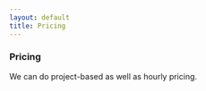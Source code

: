 ```yaml
---
layout: default
title: Pricing
---
```

### Pricing
We can do project-based as well as hourly pricing.


